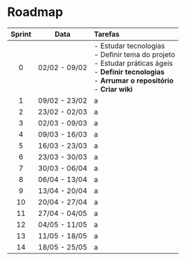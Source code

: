 # Roadmap

| Sprint | Data | Tarefas |
| :--:| :--: | :-- |
| 0 | 02/02 - 09/02 | - Estudar tecnologias <br> - Definir tema do projeto <br> - Estudar práticas ágeis <br> - **Definir tecnologias** <br> - **Arrumar o repositório** <br> - **Criar wiki**|
| 1 | 09/02 - 23/02 | a |
| 2 | 23/02 - 02/03 | a |
| 3 | 02/03 - 09/03 | a |
| 4 | 09/03 - 16/03 | a |
| 5 | 16/03 - 23/03 | a |
| 6 | 23/03 - 30/03 | a |
| 7 | 30/03 - 06/04 | a |
| 8 | 06/04 - 13/04 | a |
| 9 | 13/04 - 20/04 | a |
| 10 | 20/04 - 27/04 | a |
| 11 | 27/04 - 04/05 | a |
| 12 | 04/05 - 11/05 | a |
| 13 | 11/05 - 18/05 | a |
| 14 | 18/05 - 25/05 | a |